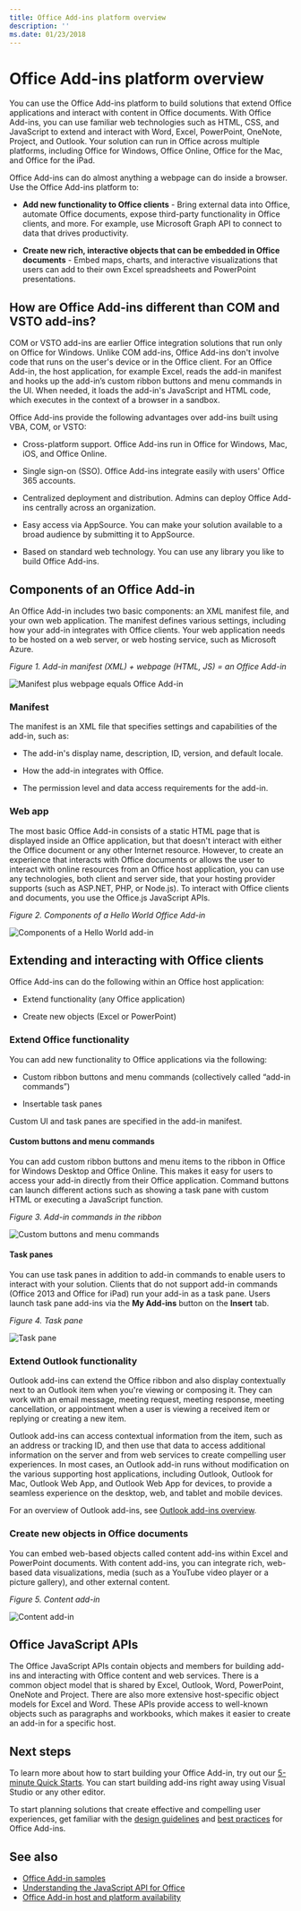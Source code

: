 ```yaml
---
title: Office Add-ins platform overview
description: ''
ms.date: 01/23/2018
---
```



# Office Add-ins platform overview

You can use the Office Add-ins platform to build solutions that extend Office applications and interact with content in Office documents. With Office Add-ins, you can use familiar web technologies such as HTML, CSS, and JavaScript to extend and interact with Word, Excel, PowerPoint, OneNote, Project, and Outlook. Your solution can run in Office across multiple platforms, including Office for Windows, Office Online, Office for the Mac, and Office for the iPad.

Office Add-ins can do almost anything a webpage can do inside a browser. Use the Office Add-ins platform to:

-  **Add new functionality to Office clients** - Bring external data into Office, automate Office documents, expose third-party functionality in Office clients, and more. For example, use Microsoft Graph API to connect to data that drives productivity. 
    
-  **Create new rich, interactive objects that can be embedded in Office documents** - Embed maps, charts, and interactive visualizations that users can add to their own Excel spreadsheets and PowerPoint presentations. 
    
## How are Office Add-ins different than COM and VSTO add-ins? 

COM or VSTO add-ins are earlier Office integration solutions that run only on Office for Windows. Unlike COM add-ins, Office Add-ins don't involve code that runs on the user's device or in the Office client. For an Office Add-in, the host application, for example Excel, reads the add-in manifest and hooks up the add-in’s custom ribbon buttons and menu commands in the UI. When needed, it loads the add-in's JavaScript and HTML code, which executes in the context of a browser in a sandbox. 

Office Add-ins provide the following advantages over add-ins built using VBA, COM, or VSTO: 

- Cross-platform support. Office Add-ins run in Office for Windows, Mac, iOS, and Office Online. 

- Single sign-on (SSO). Office Add-ins integrate easily with users' Office 365 accounts. 

- Centralized deployment and distribution. Admins can deploy Office Add-ins centrally across an organization. 

- Easy access via AppSource. You can make your solution available to a broad audience by submitting it to AppSource. 

- Based on standard web technology. You can use any library you like to build Office Add-ins. 

## Components of an Office Add-in 

An Office Add-in includes two basic components: an XML manifest file, and your own web application. The manifest defines various settings, including how your add-in integrates with Office clients. Your web application needs to be hosted on a web server, or web hosting service, such as Microsoft Azure.

*Figure 1. Add-in manifest (XML) + webpage (HTML, JS) = an Office Add-in*

![Manifest plus webpage equals Office Add-in](../images/about-addins-manifestwebpage.png)

### Manifest 

The manifest is an XML file that specifies settings and capabilities of the add-in, such as: 

- The add-in's display name, description, ID, version, and default locale. 

- How the add-in integrates with Office.  

- The permission level and data access requirements for the add-in. 

### Web app 

The most basic Office Add-in consists of a static HTML page that is displayed inside an Office application, but that doesn't interact with either the Office document or any other Internet resource. However, to create an experience that interacts with Office documents or allows the user to interact with online resources from an Office host application, you can use any technologies, both client and server side, that your hosting provider supports (such as ASP.NET, PHP, or Node.js). To interact with Office clients and documents, you use the Office.js JavaScript APIs. 

*Figure 2. Components of a Hello World Office Add-in*

![Components of a Hello World add-in](../images/about-addins-componentshelloworldoffice.png)

## Extending and interacting with Office clients 

Office Add-ins can do the following within an Office host application: 

-  Extend functionality (any Office application) 

-  Create new objects (Excel or PowerPoint) 
 
### Extend Office functionality 

You can add new functionality to Office applications via the following:  

-  Custom ribbon buttons and menu commands (collectively called “add-in commands”) 

-  Insertable task panes 

Custom UI and task panes are specified in the add-in manifest.  

#### Custom buttons and menu commands  

You can add custom ribbon buttons and menu items to the ribbon in Office for Windows Desktop and Office Online. This makes it easy for users to access your add-in directly from their Office application. Command buttons can launch different actions such as showing a task pane with custom HTML or executing a JavaScript function.  

*Figure 3. Add-in commands in the ribbon*

![Custom buttons and menu commands](../images/about-addins-addincommands.png)

#### Task panes  

You can use task panes in addition to add-in commands to enable users to interact with your solution. Clients that do not support add-in commands (Office 2013 and Office for iPad) run your add-in as a task pane. Users launch task pane add-ins via the **My Add-ins** button on the **Insert** tab. 

*Figure 4. Task pane*

![Task pane](../images/about-addins-taskpane.png)

### Extend Outlook functionality 

Outlook add-ins can extend the Office ribbon and also display contextually next to an Outlook item when you're viewing or composing it. They can work with an email message, meeting request, meeting response, meeting cancellation, or appointment when a user is viewing a received item or replying or creating a new item. 

Outlook add-ins can access contextual information from the item, such as an address or tracking ID, and then use that data to access additional information on the server and from web services to create compelling user experiences. In most cases, an Outlook add-in runs without modification on the various supporting host applications, including Outlook, Outlook for Mac, Outlook Web App, and Outlook Web App for devices, to provide a seamless experience on the desktop, web, and tablet and mobile devices. 

For an overview of Outlook add-ins, see [Outlook add-ins overview](https://docs.microsoft.com/en-us/outlook/add-ins/). 

### Create new objects in Office documents 

You can embed web-based objects called content add-ins within Excel and PowerPoint documents. With content add-ins, you can integrate rich, web-based data visualizations, media (such as a YouTube video player or a picture gallery), and other external content.

*Figure 5. Content add-in*

![Content add-in](../images/about-addins-contentaddin.png)

## Office JavaScript APIs 

The Office JavaScript APIs contain objects and members for building add-ins and interacting with Office content and web services. There is a common object model that is shared by Excel, Outlook, Word, PowerPoint, OneNote and Project. There are also more extensive host-specific object models for Excel and Word. These APIs provide access to well-known objects such as paragraphs and workbooks, which makes it easier to create an add-in for a specific host.  

## Next steps 

To learn more about how to start building your Office Add-in, try out our [5-minute Quick Starts](https://docs.microsoft.com/en-us/office/dev/add-ins/). You can start building add-ins right away using Visual Studio or any other editor. 

To start planning solutions that create effective and compelling user experiences, get familiar with the [design guidelines](../design/add-in-design.md) and [best practices](../concepts/add-in-development-best-practices.md) for Office Add-ins.    
   
## See also

- [Office Add-in samples](https://developer.microsoft.com/en-us/office/gallery/?filterBy=Samples)
- [Understanding the JavaScript API for Office](../develop/understanding-the-javascript-api-for-office.md)
- [Office Add-in host and platform availability](../overview/office-add-in-availability.md)


    

